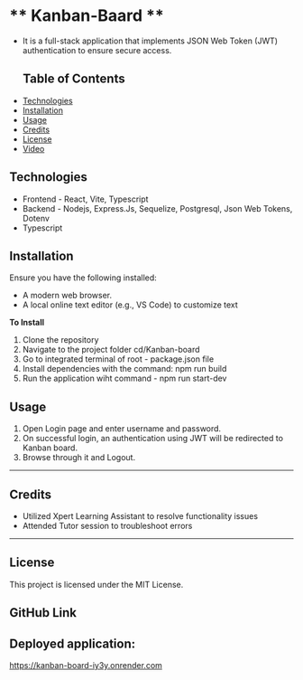 # ** Kanban-Baard **

* It is a full-stack application that implements JSON Web Token (JWT) authentication to ensure secure access.

  ## Table of Contents 

- [Technologies](#Technologies)
- [Installation](#installation)
- [Usage](#usage)
- [Credits](#credits)
- [License](#license)
- [Video](#Video)

## **Technologies**
* Frontend - React, Vite, Typescript
* Backend - Nodejs, Express.Js, Sequelize, Postgresql, Json Web Tokens, Dotenv
* Typescript

## **Installation**
Ensure you have the following installed:
* A modern web browser.
* A local online text editor (e.g., VS Code) to customize text
  
**To Install**
 1. Clone the repository
 2. Navigate to the project folder cd/Kanban-board
 3. Go to integrated terminal of root - package.json file
 4. Install dependencies with the command: npm run build
 5. Run the application wiht command - npm run start-dev
 
## **Usage**
  1. Open Login page and enter username and password.
  2. On successful login, an authentication using JWT will be redirected to Kanban board.
  3. Browse through it and Logout.
---
## **Credits**
- Utilized Xpert Learning Assistant to resolve functionality issues
- Attended Tutor session to troubleshoot errors

---
## **License**
  This project is licensed under the MIT License. 

## **GitHub Link**


## Deployed application: 
https://kanban-board-iy3y.onrender.com

